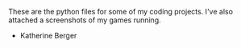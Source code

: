 These are the python files for some of my coding projects.
I've also attached a screenshots of my games running.

- Katherine Berger
